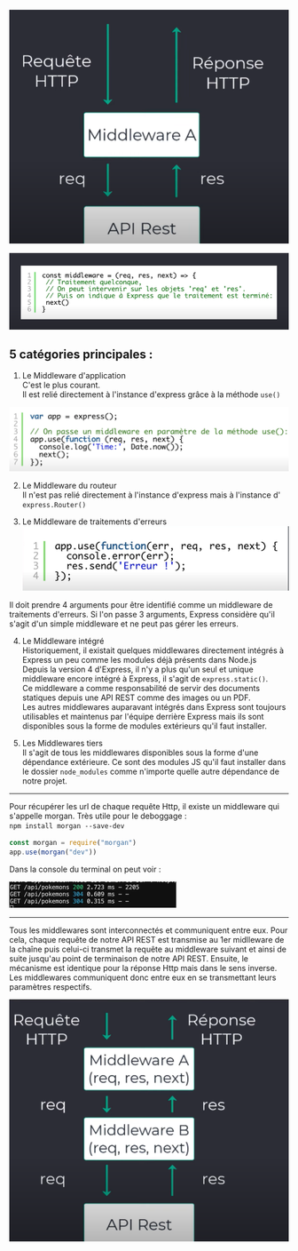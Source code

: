 ![middleware](/images/middleware.png)  


![middleware](/images/middleware2.png)  

## 5 catégories principales :  
1. Le Middleware d'application  
C'est le plus courant.  
Il est relié directement à l'instance d'express grâce à la méthode `use()`

![cat1](/images/cat1.png)

2. Le Middleware du routeur    
Il n'est pas relié directement à l'instance d'express mais à l'instance d' `express.Router()`

3. Le Middleware de traitements d'erreurs  
![cat3](/images/cat3.png)  

Il doit prendre 4 arguments pour être identifié comme un middleware de traitements d'erreurs. Si l'on passe 3 arguments, Express considère qu'il s'agit d'un simple middleware et ne peut pas gérer les erreurs.  

4. Le Middleware intégré  
Historiquement, il existait quelques middlewares directement intégrés à Express un peu comme les modules déjà présents dans Node.js  
Depuis la version 4 d'Express, il n'y a plus qu'un seul et unique middleware encore intégré à Express, il s'agit de `express.static()`.  
Ce middleware a comme responsabilité de servir des documents statiques depuis une API REST comme des images ou un PDF.  
Les autres middlewares auparavant intégrés dans Express sont toujours utilisables et maintenus par l'équipe derrière Express mais ils sont disponibles sous la forme de modules extérieurs qu'il faut installer.

5. Les Middlewares tiers  
Il s'agit de tous les middlewares disponibles sous la forme d'une dépendance extérieure. Ce sont des modules JS qu'il faut installer dans le dossier `node_modules` comme n'importe quelle autre dépendance de notre projet.

---

Pour récupérer les url de chaque requête Http, il existe un middleware qui s'appelle morgan. Très utile pour le deboggage :  
`npm install morgan --save-dev`  
```js
const morgan = require("morgan")
app.use(morgan("dev"))
```
Dans la console du terminal on peut voir :  

![morgan](/images/morgan.png)

---
Tous les middlewares sont interconnectés et communiquent entre eux. Pour cela, chaque requête de notre API REST est transmise au 1er midlleware de la chaîne puis celui-ci transmet la requête au middleware suivant et ainsi de suite jusqu'au point de terminaison de notre API REST. Ensuite, le mécanisme est identique pour la réponse Http mais dans le sens inverse.  
Les middlewares communiquent donc entre eux en se transmettant leurs paramètres respectifs.  

![comm](/images/comMiddlewares.png)
